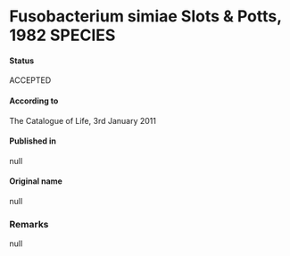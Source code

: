 # Fusobacterium simiae Slots & Potts, 1982 SPECIES

#### Status
ACCEPTED

#### According to
The Catalogue of Life, 3rd January 2011

#### Published in
null

#### Original name
null

### Remarks
null